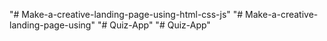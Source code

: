 "# Make-a-creative-landing-page-using-html-css-js" 
"# Make-a-creative-landing-page-using" 
"# Quiz-App" 
"# Quiz-App" 
